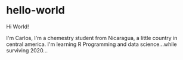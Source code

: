 # hello-world

Hi World!

I'm Carlos, I'm a chemestry student from Nicaragua, a little country in central america. 
I'm learning R Programming and data science...while surviving 2020...
